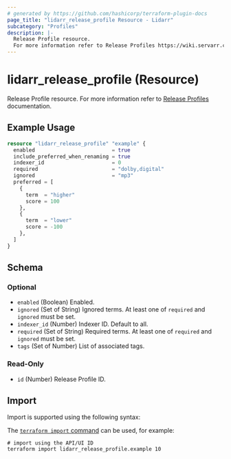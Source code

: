 ```yaml
---
# generated by https://github.com/hashicorp/terraform-plugin-docs
page_title: "lidarr_release_profile Resource - Lidarr"
subcategory: "Profiles"
description: |-
  Release Profile resource.
  For more information refer to Release Profiles https://wiki.servarr.com/lidarr/settings#release-profiles documentation.
---
```


# lidarr_release_profile (Resource)

<!-- subcategory:Profiles -->
Release Profile resource.
For more information refer to [Release Profiles](https://wiki.servarr.com/lidarr/settings#release-profiles) documentation.

## Example Usage

```terraform
resource "lidarr_release_profile" "example" {
  enabled                         = true
  include_preferred_when_renaming = true
  indexer_id                      = 0
  required                        = "dolby,digital"
  ignored                         = "mp3"
  preferred = [
    {
      term  = "higher"
      score = 100
    },
    {
      term  = "lower"
      score = -100
    },
  ]
}
```

<!-- schema generated by tfplugindocs -->
## Schema

### Optional

- `enabled` (Boolean) Enabled.
- `ignored` (Set of String) Ignored terms. At least one of `required` and `ignored` must be set.
- `indexer_id` (Number) Indexer ID. Default to all.
- `required` (Set of String) Required terms. At least one of `required` and `ignored` must be set.
- `tags` (Set of Number) List of associated tags.

### Read-Only

- `id` (Number) Release Profile ID.

## Import

Import is supported using the following syntax:

The [`terraform import` command](https://developer.hashicorp.com/terraform/cli/commands/import) can be used, for example:

```shell
# import using the API/UI ID
terraform import lidarr_release_profile.example 10
```
